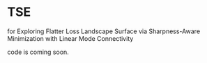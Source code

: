 # TSE
for Exploring Flatter Loss Landscape Surface via Sharpness-Aware Minimization with Linear Mode Connectivity

code is coming soon.